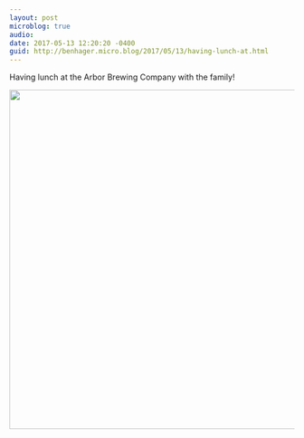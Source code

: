 ```yaml
---
layout: post
microblog: true
audio: 
date: 2017-05-13 12:20:20 -0400
guid: http://benhager.micro.blog/2017/05/13/having-lunch-at.html
---
```

Having lunch at the Arbor Brewing Company with the family!

<img src="http://benhager.micro.blog/uploads/2017/e118cae1d0.jpg" width="600" height="600" style="height: auto" />

